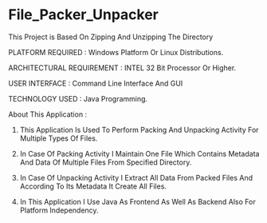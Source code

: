 # File_Packer_Unpacker
This Project is Based On Zipping And Unzipping The Directory

PLATFORM REQUIRED :
Windows Platform Or Linux Distributions.

ARCHITECTURAL REQUIREMENT :
INTEL 32 Bit Processor Or Higher.

USER INTERFACE :
Command Line Interface And GUI

TECHNOLOGY USED :
Java Programming.

About This Application :
1) This Application Is Used To Perform Packing And Unpacking Activity For Multiple Types Of Files. 

2) In Case Of Packing Activity I Maintain One File Which Contains Metadata And Data Of Multiple Files From Specified Directory. 

3) In Case Of Unpacking Activity I Extract All Data From Packed Files And According To Its Metadata It Create All Files. 

4) In This Application I Use Java As Frontend As Well As Backend Also For Platform Independency. 

